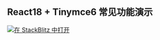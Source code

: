 ## React18 + Tinymce6 常见功能演示

[![在 StackBlitz 中打开](https://developer.stackblitz.com/img/open_in_stackblitz.svg)](https://stackblitz.com/github/zxiaosi/blog-code/tree/react-tinymce-default?file=src%2FApp.tsx)
